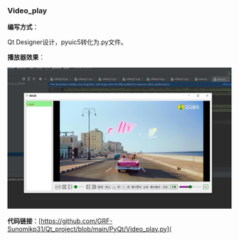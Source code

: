 ### Video_play

**编写方式**：

Qt Designer设计，pyuic5转化为.py文件。

**播放器效果**：

![20210407125846](https://github.com/GRF-Sunomikp31/Qt_project/blob/main/PyQt/IMG/1.png)

**代码链接**：[https://github.com/GRF-Sunomikp31/Qt_project/blob/main/PyQt/Video_play.py](
